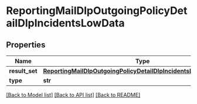 # ReportingMailDlpOutgoingPolicyDetailDlpIncidentsLowData

## Properties
Name | Type | Description | Notes
------------ | ------------- | ------------- | -------------
**result_set** | [**ReportingMailDlpOutgoingPolicyDetailDlpIncidentsLowDataResultSet**](ReportingMailDlpOutgoingPolicyDetailDlpIncidentsLowDataResultSet.md) |  | [optional] 
**type** | **str** |  | [optional] 

[[Back to Model list]](../README.md#documentation-for-models) [[Back to API list]](../README.md#documentation-for-api-endpoints) [[Back to README]](../README.md)

